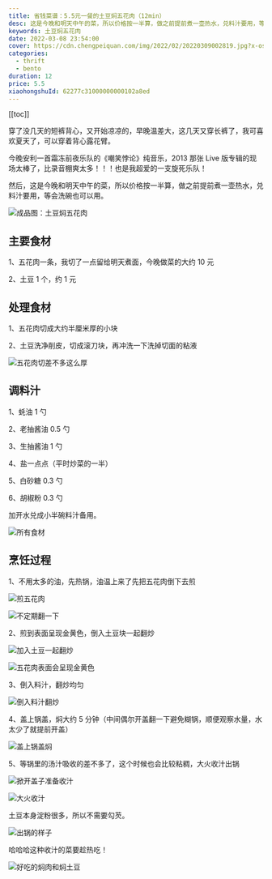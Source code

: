 ```yaml
---
title: 省钱菜谱：5.5元一餐的土豆焖五花肉（12min）
desc: 这是今晚和明天中午的菜，所以价格按一半算，做之前提前煮一壶热水，兑料汁要用，等会洗碗也可以用。
keywords: 土豆焖五花肉
date: 2022-03-08 23:54:00
cover: https://cdn.chengpeiquan.com/img/2022/02/20220309002819.jpg?x-oss-process=image/interlace,1
categories:
  - thrift
  - bento
duration: 12
price: 5.5
xiaohongshuId: 62277c31000000000102a8ed
---
```


[[toc]]

穿了没几天的短裤背心，又开始凉凉的，早晚温差大，这几天又穿长裤了，我可喜欢夏天了，可以穿着背心露花臂。

今晚安利一首霜冻前夜乐队的《嘲笑悖论》纯音乐，2013 那张 Live 版专辑的现场太棒了，比录音棚爽太多！！！也是我超爱的一支旋死乐队！

然后，这是今晚和明天中午的菜，所以价格按一半算，做之前提前煮一壶热水，兑料汁要用，等会洗碗也可以用。

![成品图：土豆焖五花肉](https://cdn.chengpeiquan.com/img/2022/02/20220309002845.jpg?x-oss-process=image/interlace,1)

## 主要食材

1、五花肉一条，我切了一点留给明天煮面，今晚做菜的大约 10 元

2、土豆 1 个，约 1 元

## 处理食材

1、五花肉切成大约半厘米厚的小块

2、土豆洗净削皮，切成滚刀块，再冲洗一下洗掉切面的粘液

![五花肉切差不多这么厚](https://cdn.chengpeiquan.com/img/2022/02/20220309002847.jpg?x-oss-process=image/interlace,1)

## 调料汁

1、蚝油 1 勺

2、老抽酱油 0.5 勺

3、生抽酱油 1 勺

4、盐一点点（平时炒菜的一半）

5、白砂糖 0.3 勺

6、胡椒粉 0.3 勺

加开水兑成小半碗料汁备用。

![所有食材](https://cdn.chengpeiquan.com/img/2022/02/20220309002835.jpg?x-oss-process=image/interlace,1)

## 烹饪过程

1、不用太多的油，先热锅，油温上来了先把五花肉倒下去煎

![煎五花肉](https://cdn.chengpeiquan.com/img/2022/02/20220309002836.jpg?x-oss-process=image/interlace,1)

![不定期翻一下](https://cdn.chengpeiquan.com/img/2022/02/20220309002837.jpg?x-oss-process=image/interlace,1)

2、煎到表面呈现金黄色，倒入土豆块一起翻炒

![加入土豆一起翻炒](https://cdn.chengpeiquan.com/img/2022/02/20220309002838.jpg?x-oss-process=image/interlace,1)

![五花肉表面会呈现金黄色](https://cdn.chengpeiquan.com/img/2022/02/20220309002839.jpg?x-oss-process=image/interlace,1)

3、倒入料汁，翻炒均匀

![倒入料汁翻炒](https://cdn.chengpeiquan.com/img/2022/02/20220309002840.jpg?x-oss-process=image/interlace,1)

4、盖上锅盖，焖大约 5 分钟（中间偶尔开盖翻一下避免糊锅，顺便观察水量，水太少了就提前开盖）

![盖上锅盖焖](https://cdn.chengpeiquan.com/img/2022/02/20220309002841.jpg?x-oss-process=image/interlace,1)

5、等锅里的汤汁吸收的差不多了，这个时候也会比较粘稠，大火收汁出锅

![掀开盖子准备收汁](https://cdn.chengpeiquan.com/img/2022/02/20220309002842.jpg?x-oss-process=image/interlace,1)

![大火收汁](https://cdn.chengpeiquan.com/img/2022/02/20220309002843.jpg?x-oss-process=image/interlace,1)

土豆本身淀粉很多，所以不需要勾芡。

![出锅的样子](https://cdn.chengpeiquan.com/img/2022/02/20220309002844.jpg?x-oss-process=image/interlace,1)

哈哈哈这种收汁的菜要趁热吃！

![好吃的焖肉和焖土豆](https://cdn.chengpeiquan.com/img/2022/02/20220309002846.jpg?x-oss-process=image/interlace,1)
